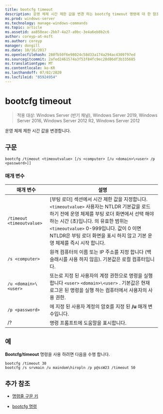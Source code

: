 ```yaml
---
title: bootcfg timeout
description: 운영 체제 시간 제한 값을 변경 하는 bootcfg timeout 명령에 대 한 참조 문서입니다.
ms.prod: windows-server
ms.technology: manage-windows-commands
ms.topic: article
ms.assetid: aa858eac-2bb7-4a27-a9bc-3e4a6eb8b2c6
author: coreyp-at-msft
ms.author: coreyp
manager: dongill
ms.date: 10/16/2017
ms.openlocfilehash: 280fb50f6e98024c58d33a174a294ac4309797ed
ms.sourcegitcommit: 2afed2461574a3f53f84fc9ec28d86df3b335685
ms.translationtype: MT
ms.contentlocale: ko-KR
ms.lasthandoff: 07/02/2020
ms.locfileid: "85924954"
---
```

# <a name="bootcfg-timeout"></a>bootcfg timeout

> 적용 대상: Windows Server (반기 채널), Windows Server 2019, Windows Server 2016, Windows Server 2012 R2, Windows Server 2012

운영 체제 제한 시간 값을 변경합니다.

## <a name="syntax"></a>구문

```
bootcfg /timeout <timeoutvalue> [/s <computer> [/u <domain>\<user> /p <password>]]
```

### <a name="parameters"></a>매개 변수

| 매개 변수 | 설명 |
| --------- | ----------- |
| `/timeout <timeoutvalue>` | [부팅 로더] 섹션에서 시간 제한 값을 지정합니다. `<timeoutvalue>` 사용자는 NTLDR 기본값을 로드 하기 전에 운영 체제를 부팅 로더 화면에서 선택 해야 하는 시간 (초)입니다. 의 유효한 범위는 `<timeoutvalue>` 0-999입니다. 값이 0 이면 NTLDR은 부팅 로더 화면을 표시 하지 않고 기본 운영 체제를 즉시 시작 합니다. |
| `/s <computer>` | 원격 컴퓨터의 이름 또는 IP 주소를 지정 합니다 (백슬래시를 사용 하지 않음). 기본값은 로컬 컴퓨터입니다. |
| `/u <domain>\<user>`  | 또는로 지정 된 사용자의 계정 권한으로 명령을 실행 합니다 `<user>` `<domain>\<user>` . 기본값은 현재 로그온 된 명령을 실행 하는 컴퓨터에서 사용자의 사용 권한. |
| `/p <password>` | 에 지정 된 사용자 계정의 암호를 지정 된 **/u** 매개 변수입니다. |
| /? | 명령 프롬프트에 도움말을 표시합니다. |

## <a name="examples"></a>예

**Bootcfg/timeout** 명령을 사용 하려면 다음을 수행 합니다.

```
bootcfg /timeout 30
bootcfg /s srvmain /u maindom\hiropln /p p@ssW23 /timeout 50
```

## <a name="additional-references"></a>추가 참조

- [명령줄 구문 키](command-line-syntax-key.md)

- [bootcfg 명령](bootcfg.md)
